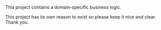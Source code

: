 ﻿This project contains a domain-specific business logic.


This project has its own reason to exist so please keep it nice and clear.
Thank you.